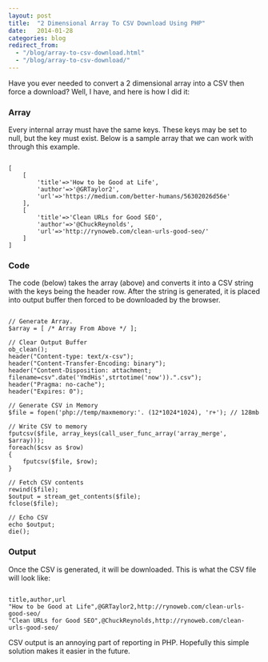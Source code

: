 ```yaml
---
layout: post
title:  "2 Dimensional Array To CSV Download Using PHP"
date:   2014-01-28
categories: blog
redirect_from:
  - "/blog/array-to-csv-download.html"
  - "/blog/array-to-csv-download/"
---
```


Have you ever needed to convert a 2 dimensional array into a CSV then force a download? Well, I have, and here is how I did it:

### Array

Every internal array must have the same keys. These keys may be set to null, but the key must exist. Below is a sample array that we can work with through this example.

<pre><code class="php">
[
    [
        'title'=>'How to be Good at Life',
        'author'=>'@GRTaylor2',
        'url'=>'https://medium.com/better-humans/56302026d56e'
    ],
    [
        'title'=>'Clean URLs for Good SEO',
        'author'=>'@ChuckReynolds',
        'url'=>'http://rynoweb.com/clean-urls-good-seo/'
    ]
]
</code></pre>

### Code

The code (below) takes the array (above) and converts it into a CSV string with the keys being the header row. After the string is generated, it is placed into output buffer then forced to be downloaded by the browser.

<pre><code class="php">
// Generate Array.
$array = [ /* Array From Above */ ];

// Clear Output Buffer
ob_clean();
header("Content-type: text/x-csv");
header("Content-Transfer-Encoding: binary");
header("Content-Disposition: attachment; filename=csv".date('YmdHis',strtotime('now')).".csv");
header("Pragma: no-cache");
header("Expires: 0");

// Generate CSV in Memory
$file = fopen('php://temp/maxmemory:'. (12*1024*1024), 'r+'); // 128mb

// Write CSV to memory
fputcsv($file, array_keys(call_user_func_array('array_merge', $array)));
foreach($csv as $row)
{
    fputcsv($file, $row);
}

// Fetch CSV contents
rewind($file);
$output = stream_get_contents($file);
fclose($file);

// Echo CSV
echo $output;
die();
</code></pre>

### Output

Once the CSV is generated, it will be downloaded. This is what the CSV file will look like:

<pre><code class="php">
title,author,url
"How to be Good at Life",@GRTaylor2,http://rynoweb.com/clean-urls-good-seo/
"Clean URLs for Good SEO",@ChuckReynolds,http://rynoweb.com/clean-urls-good-seo/
</code></pre>

CSV output is an annoying part of reporting in PHP. Hopefully this simple solution makes it easier in the future.